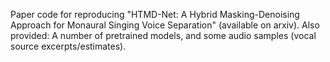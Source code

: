 Paper code for reproducing "HTMD-Net: A Hybrid Masking-Denoising Approach for Monaural Singing Voice Separation" (available on arxiv).
Also provided: A number of pretrained models, and some audio samples (vocal source excerpts/estimates).

